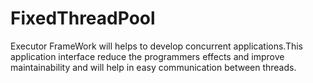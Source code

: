 # FixedThreadPool

Executor FrameWork will helps to develop concurrent applications.This application interface reduce the programmers effects and improve maintainability and will help in easy communication between threads.
